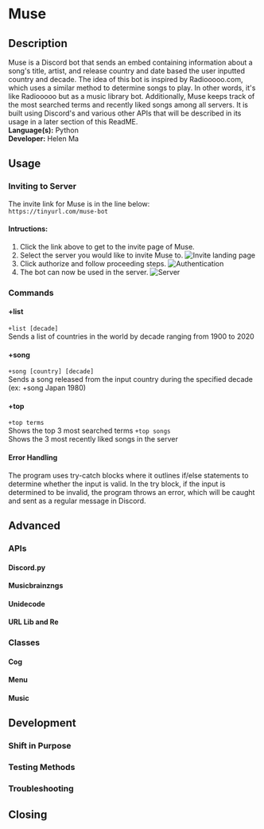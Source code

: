 # Muse

## Description
Muse is a Discord bot that sends an embed containing information about a song's title, artist, and release country and date based the user inputted country and decade.  The idea of this bot is inspired by Radiooooo.com, which uses a similar method to determine songs to play.  In other words, it's like Radiooooo but as a music library bot.  Additionally, Muse keeps track of the most searched terms and recently liked songs among all servers.  It is built using Discord's and various other APIs that will be described in its usage in a later section of this ReadME. \
**Language(s):** Python \
**Developer:** Helen Ma


## Usage
### Inviting to Server
The invite link for Muse is in the line below:\
```https://tinyurl.com/muse-bot```
#### Intructions:
1. Click the link above to get to the invite page of Muse.
2. Select the server you would like to invite Muse to.
![Invite landing page](https://i.imgur.com/lUXrmsT.png)
3. Click authorize and follow proceeding steps.
![Authentication](https://i.imgur.com/Cm00s2c.png)
4. The bot can now be used in the server.
![Server](https://i.imgur.com/eJxFuKo.jpg)
### Commands
#### +list
```+list [decade]``` \
Sends a list of countries in the world by decade ranging from 1900 to 2020
#### +song
```+song [country] [decade]``` \
Sends a song released from the input country during the specified decade
(ex: +song Japan 1980)
#### +top
```+top terms``` \
Shows the top 3 most searched terms
```+top songs``` \
Shows the 3 most recently liked songs in the server
#### Error Handling
The program uses try-catch blocks where it outlines if/else statements to determine whether the input is valid.  In the try block, if the input is determined to be invalid, the program throws an error, which will be caught and sent as a regular message in Discord.

## Advanced
### APIs
#### Discord.py
#### Musicbrainzngs
#### Unidecode
#### URL Lib and Re
### Classes
#### Cog
#### Menu
#### Music

## Development 
### Shift in Purpose
### Testing Methods
### Troubleshooting

## Closing

